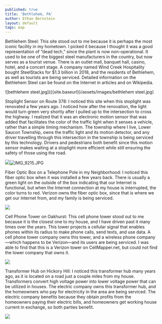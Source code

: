 ```yaml
---
published: true
title: 'Bethlehem, PA'
author: Ethan Bernstein
layout: default
tags: map
---
```



Bethlehem Steel: This site stood out to me because it is perhaps the most iconic facility in my hometown. I picked it because I thought it was a good representation of “dead tech,” since the plant is now non-operational. It used to be one of the biggest steel manufacturers in the country, but now serves as a tourist venue. There is an outlet mall, banquet hall, casino, hotel, and a concert stage. A company named Wind Creek Hospitality bought SteelStacks for $1.3 billion in 2018, and the residents of Bethlehem, as well as tourists are being serviced. Detailed information on the Bethlehem Steel can be found on the Internet in articles and on Wikipedia.

 ![bethlehem steel.jpg]({{site.baseurl}}/assets/images/bethlehem steel.jpg)

Stoplight Sensor on Route 378: I noticed this site when this stoplight was renovated a few years ago. I noticed how after the renovation, the light would turn green very shortly after I pulled up to the intersection to cross the highway. I realized that it was an electronic motion sensor that was added that facilitates the color of the traffic light when it senses a vehicle, rather than a simple timing mechanism. The township where I live, Lower Saucon Township, owns the traffic light and its motion detector, and any driver travelling through this intersection in the township is being serviced by this technology. Drivers and pedestrians both benefit since this motion sensor makes waiting at a stoplight more efficient while still ensuring the safety of those using the road.

 ![]({{site.baseurl}}/assets/images/IMG_9215.JPG)![IMG_9215.JPG]({{site.baseurl}}/assets/images/IMG_9215.JPG)

Fiber Optic Box on a Telephone Pole in my Neighborhood: I noticed this fiber optic box when it was installed a few years back. There is usually a green light on the outside of the box indicating that our Internet is functional, but when the Internet connection at my house is interrupted, the color turns to red. Verizon owns the fiber optic box, since that is where we get our Internet from, and my family is being serviced. 

![]({{site.baseurl}}/assets/images/IMG_9202.JPG)

 Cell Phone Tower on Oakhurst: This cell phone tower stood out to me because it is the closest one to my house, and I have driven past it many times over the years. This tower projects a cellular signal that enables phones within its radius to make phone calls, send texts, and use data. A cell phone tower company owns this tower, and a wireless phone company—which happens to be Verizon—and its users are being serviced. I was able to find that this is a Verizon tower on CellMapper.net, but could not find the tower company that owns it.

 ![]({{site.baseurl}}/assets/images/IMG_9207.JPG)

Transformer Hub on Hickory Hill: I noticed this transformer hub many years ago, as it is located on a road just a couple miles from my house. Transformers convert high voltage power into lower voltage power that can be utilized in houses. The electric company owns this transformer hub, and the homeowners who pay for electricity in the area are being serviced. The electric company benefits because they obtain profits from the homeowners paying their electric bills, and homeowners get working house current in exchange, so both parties benefit.

![]({{site.baseurl}}/assets/images/IMG_9211.JPG)
